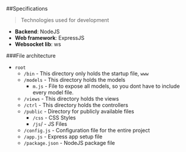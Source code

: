 ##Specifications
> Technologies used for development

* **Backend**: NodeJS
* **Web framework**: ExpressJS
* **Websocket lib**: ws

###File architecture
* `root`
  * `/bin` - This directory only holds the startup file, `www`
  * `/models` - This directory holds the models
    * `m.js` - File to expose all models, so you dont have to include every model file.
  * `/views` - This directory holds the views
  * `/ctrl` - This directory holds the controllers
  * `/public` - Directory for publicly available files
    * `/css` - CSS Styles
    * `/js`/ - JS Files
  * `/config.js` - Configuration file for the entire project
  * `/app.js` - Express app setup file
  * `/package.json` - NodeJS package file